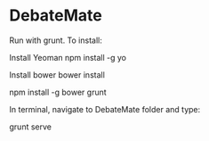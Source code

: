 # DebateMate

Run with grunt. To install: 

Install Yeoman
npm install -g yo

Install bower
bower install

npm install -g bower grunt

In terminal, navigate to DebateMate folder and type:

grunt serve
